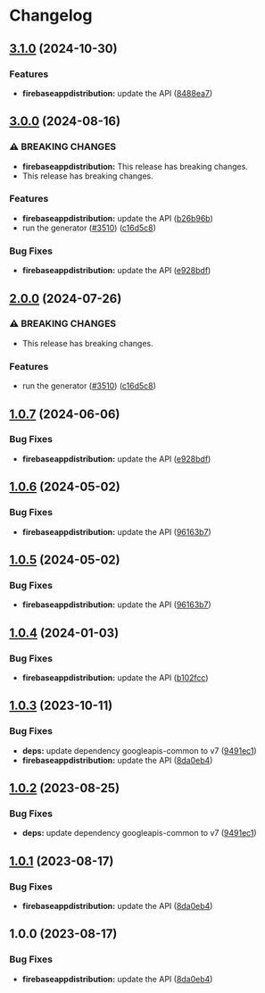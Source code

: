 # Changelog

## [3.1.0](https://github.com/googleapis/google-api-nodejs-client/compare/firebaseappdistribution-v3.0.0...firebaseappdistribution-v3.1.0) (2024-10-30)


### Features

* **firebaseappdistribution:** update the API ([8488ea7](https://github.com/googleapis/google-api-nodejs-client/commit/8488ea738ea6b28849ee2d208fc9c8ddc7896ecf))

## [3.0.0](https://github.com/googleapis/google-api-nodejs-client/compare/firebaseappdistribution-v2.0.0...firebaseappdistribution-v3.0.0) (2024-08-16)


### ⚠ BREAKING CHANGES

* **firebaseappdistribution:** This release has breaking changes.
* This release has breaking changes.

### Features

* **firebaseappdistribution:** update the API ([b26b96b](https://github.com/googleapis/google-api-nodejs-client/commit/b26b96bc90d7722563d105edd639826bfb0e78a6))
* run the generator ([#3510](https://github.com/googleapis/google-api-nodejs-client/issues/3510)) ([c16d5c8](https://github.com/googleapis/google-api-nodejs-client/commit/c16d5c87fb36b2aa38626fa4f8ff12d25a2385ad))


### Bug Fixes

* **firebaseappdistribution:** update the API ([e928bdf](https://github.com/googleapis/google-api-nodejs-client/commit/e928bdff463f201f651b42f18af53a79aa6bca98))

## [2.0.0](https://github.com/googleapis/google-api-nodejs-client/compare/firebaseappdistribution-v1.0.7...firebaseappdistribution-v2.0.0) (2024-07-26)


### ⚠ BREAKING CHANGES

* This release has breaking changes.

### Features

* run the generator ([#3510](https://github.com/googleapis/google-api-nodejs-client/issues/3510)) ([c16d5c8](https://github.com/googleapis/google-api-nodejs-client/commit/c16d5c87fb36b2aa38626fa4f8ff12d25a2385ad))

## [1.0.7](https://github.com/googleapis/google-api-nodejs-client/compare/firebaseappdistribution-v1.0.6...firebaseappdistribution-v1.0.7) (2024-06-06)


### Bug Fixes

* **firebaseappdistribution:** update the API ([e928bdf](https://github.com/googleapis/google-api-nodejs-client/commit/e928bdff463f201f651b42f18af53a79aa6bca98))

## [1.0.6](https://github.com/googleapis/google-api-nodejs-client/compare/firebaseappdistribution-v1.0.5...firebaseappdistribution-v1.0.6) (2024-05-02)


### Bug Fixes

* **firebaseappdistribution:** update the API ([96163b7](https://github.com/googleapis/google-api-nodejs-client/commit/96163b73f732144c3da840b18d6a55aac62d6081))

## [1.0.5](https://github.com/googleapis/google-api-nodejs-client/compare/firebaseappdistribution-v1.0.4...firebaseappdistribution-v1.0.5) (2024-05-02)


### Bug Fixes

* **firebaseappdistribution:** update the API ([96163b7](https://github.com/googleapis/google-api-nodejs-client/commit/96163b73f732144c3da840b18d6a55aac62d6081))

## [1.0.4](https://github.com/googleapis/google-api-nodejs-client/compare/firebaseappdistribution-v1.0.3...firebaseappdistribution-v1.0.4) (2024-01-03)


### Bug Fixes

* **firebaseappdistribution:** update the API ([b102fcc](https://github.com/googleapis/google-api-nodejs-client/commit/b102fccab52fd6fe099b3d1bcb96e7773a74adcf))

## [1.0.3](https://github.com/googleapis/google-api-nodejs-client/compare/firebaseappdistribution-v1.0.2...firebaseappdistribution-v1.0.3) (2023-10-11)


### Bug Fixes

* **deps:** update dependency googleapis-common to v7 ([9491ec1](https://github.com/googleapis/google-api-nodejs-client/commit/9491ec1cdc3c413e7d73edcfcd59cf5c28a7c855))
* **firebaseappdistribution:** update the API ([8da0eb4](https://github.com/googleapis/google-api-nodejs-client/commit/8da0eb460f67f09c495b733e8323b2518fa4cbc8))

## [1.0.2](https://github.com/googleapis/google-api-nodejs-client/compare/firebaseappdistribution-v1.0.1...firebaseappdistribution-v1.0.2) (2023-08-25)


### Bug Fixes

* **deps:** update dependency googleapis-common to v7 ([9491ec1](https://github.com/googleapis/google-api-nodejs-client/commit/9491ec1cdc3c413e7d73edcfcd59cf5c28a7c855))

## [1.0.1](https://github.com/googleapis/google-api-nodejs-client/compare/firebaseappdistribution-v1.0.0...firebaseappdistribution-v1.0.1) (2023-08-17)


### Bug Fixes

* **firebaseappdistribution:** update the API ([8da0eb4](https://github.com/googleapis/google-api-nodejs-client/commit/8da0eb460f67f09c495b733e8323b2518fa4cbc8))

## 1.0.0 (2023-08-17)


### Bug Fixes

* **firebaseappdistribution:** update the API ([8da0eb4](https://github.com/googleapis/google-api-nodejs-client/commit/8da0eb460f67f09c495b733e8323b2518fa4cbc8))
